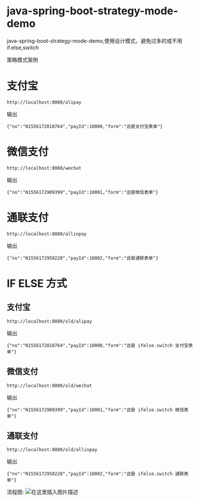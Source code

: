 # java-spring-boot-strategy-mode-demo
java-spring-boot-strategy-mode-demo,使用设计模式，避免过多的或不用if.else,switch

策略模式案例


# 支付宝
```SHELL
http://localhost:8080/alipay
```
输出
```SHELL
{"no":"N1556172818764","payId":10000,"form":"这是支付宝表单"}
```


# 微信支付
```SHELL
http://localhost:8080/wechat
```
输出
```SHELL
{"no":"N1556172909399","payId":10001,"form":"这是微信表单"}
```

# 通联支付
```SHELL
http://localhost:8080/allinpay
```
输出
```SHELL
{"no":"N1556172950228","payId":10002,"form":"这是通联表单"}
```


# IF ELSE 方式
## 支付宝
```SHELL
http://localhost:8080/old/alipay
```
输出
```SHELL
{"no":"N1556172818764","payId":10000,"form":"这是 ifelse.switch 支付宝表单"}
```

## 微信支付
```SHELL
http://localhost:8080/old/wechat
```
输出
```SHELL
{"no":"N1556172909399","payId":10001,"form":"这是 ifelse.switch 微信表单"}
```

## 通联支付
```SHELL
http://localhost:8080/old/allinpay
```
输出
```SHELL
{"no":"N1556172950228","payId":10002,"form":"这是 ifelse.switch 通联表单"}
```

流程图:
![在这里插入图片描述](https://img-blog.csdnimg.cn/20190425154424728.png?x-oss-process=image/watermark,type_ZmFuZ3poZW5naGVpdGk,shadow_10,text_aHR0cHM6Ly9ibG9nLmNzZG4ubmV0L3dsams1MDY=,size_16,color_FFFFFF,t_70)